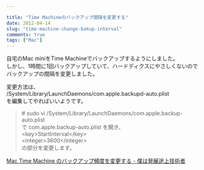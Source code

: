```yaml
---

title: "Time Machineのバックアップ間隔を変更する"
date: 2012-04-14
slug: "time-machine-change-bakup-interval"
comments: true
tags: ["Mac"]
---
```

自宅のMac miniをTime Machineでバックアップするようにしました。  
しかし、1時間に1回バックアップしていて、ハードディクスにやさしくないのでバックアップの間隔を変更しました。

<!--more-->

変更方法は、  
/System/Library/LaunchDaemons/com.apple.backupd-auto.plist  
を編集してやればいいようです。

> \# sudo vi /System/Library/LaunchDaemons/com.apple.backup-auto.plist  
> で com.apple.backup-auto.plist を開き、  
> \<key\>StartInterval\</key\>   
> \<integer\>3600\</integer\>  
> の部分を変更します。  

[Mac Time Machine のバックアップ頻度を変更する - 僕は発展途上技術者](http://blog.champierre.com/945)
